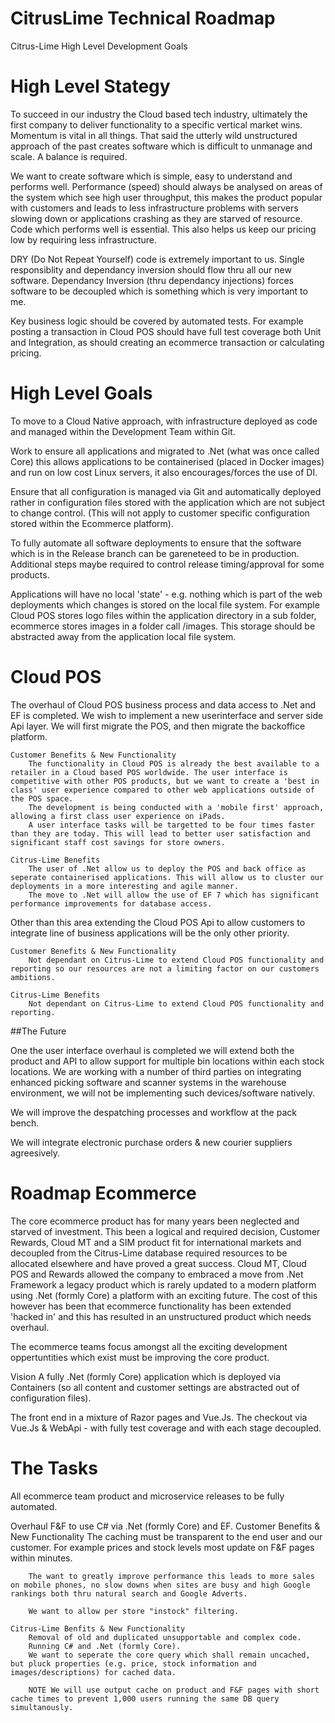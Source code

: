# CitrusLime Technical Roadmap
Citrus-Lime High Level Development Goals

# High Level Stategy

To succeed in our industry the Cloud based tech industry, ultimately the first company to deliver functionality to a specific vertical market wins. Momentum is vital in all things. That said the utterly wild unstructured approach of the past creates software which is difficult to unmanage and scale. A balance is required. 

We want to create software which is simple, easy to understand and performs well. Performance (speed) should always be analysed on areas of the system which see high user throughput, this makes the product popular with customers and leads to less infrastructure problems with servers slowing down or applications crashing as they are starved of resource. Code which performs well is essential. This also helps us keep our pricing low by requiring less infrastructure.

DRY (Do Not Repeat Yourself) code is extremely important to us. Single responsiblity and dependancy inversion should flow thru all our new software. Dependancy Inversion (thru dependancy injections) forces software to be decoupled which is something which is very important to me. 

Key business logic should be covered by automated tests. For example posting a transaction in Cloud POS should have full test coverage both Unit and Integration, as should creating an ecommerce transaction or calculating pricing. 

# High Level Goals

To move to a Cloud Native approach, with infrastructure deployed as code and managed within the Development Team within Git. 

Work to ensure all applications and migrated to .Net (what was once called Core) this allows applications to be containerised (placed in Docker images) and run on low cost Linux servers, it also encourages/forces the use of DI.

Ensure that all configuration is managed via Git and automatically deployed rather in configuration files stored with the application which are not subject to change control. (This will not apply to customer specific configuration stored within the Ecommerce platform). 

To fully automate all software deployments to ensure that the software which is in the Release branch can be gareneteed to be in production. Additional steps maybe required to control release timing/approval for some products. 

Applications will have no local 'state' - e.g. nothing which is part of the web deployments which changes is stored on the local file system. For example Cloud POS stores logo files within the application directory in a sub folder, ecommerce stores images in a folder call /images. This storage should be abstracted away from the application local file system. 

# Cloud POS

The overhaul of Cloud POS business process and data access to .Net and EF is completed. We wish to implement a new userinterface and server side Api layer. We will first migrate the POS, and then migrate the backoffice platform. 

    Customer Benefits & New Functionality
        The functionality in Cloud POS is already the best available to a retailer in a Cloud based POS worldwide. The user interface is competitive with other POS products, but we want to create a 'best in class' user experience compared to other web applications outside of the POS space. 
        The development is being conducted with a 'mobile first' approach, allowing a first class user experience on iPads. 
        A user interface tasks will be targetted to be four times faster than they are today. This will lead to better user satisfaction and significant staff cost savings for store owners. 

    Citrus-Lime Benefits
        The user of .Net allow us to deploy the POS and back office as seperate containerised applications. This will allow us to cluster our deployments in a more interesting and agile manner. 
        The move to .Net will allow the use of EF 7 which has significant performance improvements for database access.

Other than this area extending the Cloud POS Api to allow customers to integrate line of business applications will be the only other priority. 

    Customer Benefits & New Functionality
        Not dependant on Citrus-Lime to extend Cloud POS functionality and reporting so our resources are not a limiting factor on our customers ambitions.

    Citrus-Lime Benefits
        Not dependant on Citrus-Lime to extend Cloud POS functionality and reporting.

##The Future

One the user interface overhaul is completed we will extend both the product and API to allow support for multiple bin locations within each stock locations. We are working with a number of third parties on integrating enhanced picking software and scanner systems in the warehouse environment, we will not be implementing such devices/software natively. 

We will improve the despatching processes and workflow at the pack bench. 

We will integrate electronic purchase orders & new courier suppliers agreesively. 

# Roadmap Ecommerce
The core ecommerce product has for many years been neglected and starved of investment. This been a logical and required decision, Customer Rewards, Cloud MT and a SIM product fit for international markets and decoupled from the Citrus-Lime database required resources to be allocated elsewhere and have proved a great success. Cloud MT, Cloud POS and Rewards allowed the company to embraced a move from .Net Framework a legacy product which is rarely updated to a modern platform using .Net (formly Core) a platform with an exciting future. The cost of this however has been that ecommerce functionality has been extended 'hacked in' and this has resulted in an unstructured product which needs overhaul. 

The ecommerce teams focus amongst all the exciting development oppertuntities which exist must be improving the core product. 

Vision
A fully .Net (formly Core) application which is deployed via Containers (so all content and customer settings are abstracted out of configuration files).

The front end in a mixture of Razor pages and Vue.Js. 
The checkout via Vue.Js & WebApi - with fully test coverage and with each stage decoupled. 
 
 # The Tasks
All ecommerce team product and microservice releases to be fully automated. 

Overhaul F&F to use C# via .Net (formly Core) and EF. 
    Customer Benefits & New Functionality
        The caching must be transparent to the end user and our customer. For example prices and stock levels most update on F&F pages within minutes. 

        The want to greatly improve performance this leads to more sales on mobile phones, no slow downs when sites are busy and high Google rankings both thru natural search and Google Adverts.

        We want to allow per store "instock" filtering.

    Citrus-Lime Benfits & New Functionality
        Removal of old and duplicated unsupportable and complex code. 
        Running C# and .Net (formly Core).
        We want to seperate the core query which shall remain uncached, but pluck properties (e.g. price, stock information and images/descriptions) for cached data. 

        NOTE We will use output cache on product and F&F pages with short cache times to prevent 1,000 users running the same DB query simultanously. 



